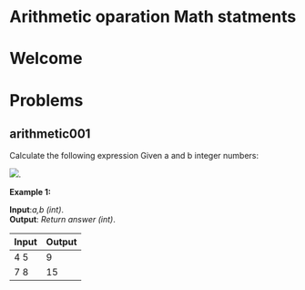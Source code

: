 # Arithmetic oparation Math statments
# Welcome 

# Problems

## arithmetic001
Calculate the following expression 
Given a and b integer numbers:

 <img src="https://latex.codecogs.com/gif.latex?%5Cinline%20%5Cdpi%7B120%7D%20%5CLARGE%20a&plus;b" />.
 

**Example 1:**

**Input**:*a,b (int)*.\
**Output**: *Return answer (int)*.

|   **Input**   |   **Output**    |
|---------------|-----------------|
|4 5            |9                |
|7 8            |15               |

<!-- **Constraints:** a,b  -->

  

